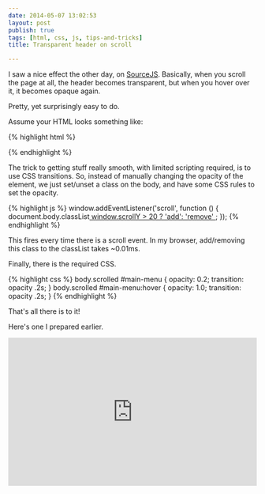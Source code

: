 ```yaml
---
date: 2014-05-07 13:02:53
layout: post
publish: true
tags: [html, css, js, tips-and-tricks]
title: Transparent header on scroll

---
```


  
I saw a nice effect the other day, on [SourceJS](http://sourcejs.com). Basically, when you scroll the page at all, the header becomes transparent, but when you hover over it, it becomes opaque again.

Pretty, yet surprisingly easy to do.

Assume your HTML looks something like:

{% highlight html %}
<body>
  <div id="main-menu">
    <!-- this contains the header -->
  </div>
</body>
{% endhighlight %}

The trick to getting stuff really smooth, with limited scripting required, is to use CSS transitions. So, instead of manually changing the opacity of the element, we just set/unset a class on the body, and have some CSS rules to set the opacity.

{% highlight js %}
window.addEventListener('scroll', function () {
  document.body.classList[
    window.scrollY > 20 ? 'add': 'remove'
  ]('scrolled');
});
{% endhighlight %}

This fires every time there is a scroll event. In my browser, add/removing this class to the classList takes ~0.01ms.

Finally, there is the required CSS.

{% highlight css %}
body.scrolled #main-menu {
  opacity: 0.2;
  transition: opacity .2s;
}
body.scrolled #main-menu:hover {
  opacity: 1.0;
  transition: opacity .2s;
}
{% endhighlight %}

That's all there is to it!

Here's one I prepared earlier.

<iframe width="100%" height="300" src="http://jsfiddle.net/r5wHT/embedded/result,html,css,js/" allowfullscreen="allowfullscreen" frameborder="0"></iframe>